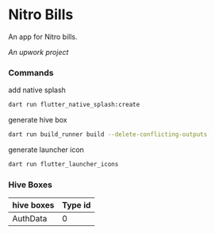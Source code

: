 # Nitro Bills

An app for Nitro bills.

*An upwork project*


### Commands
add native splash
```bash
dart run flutter_native_splash:create
```

generate hive box
```bash
dart run build_runner build --delete-conflicting-outputs 
```

generate launcher icon
```bash
dart run flutter_launcher_icons
```


### Hive Boxes
| hive boxes | Type id |
|------------|---------|
|AuthData | 0|
